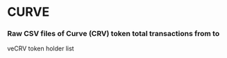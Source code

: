 # CURVE

### Raw CSV files of Curve (CRV) token total transactions from to 

veCRV token holder list 
